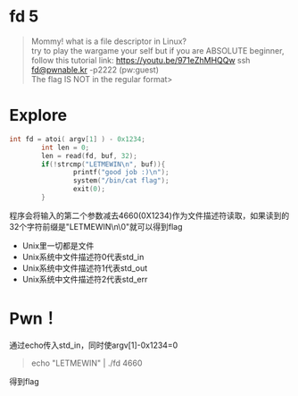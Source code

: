 # fd 5
>Mommy! what is a file descriptor in Linux?  
try to play the wargame your self but if you are ABSOLUTE beginner, follow this tutorial link: https://youtu.be/971eZhMHQQw
ssh fd@pwnable.kr -p2222 (pw:guest)  
The flag IS NOT in the regular format>

# Explore
```cpp
int fd = atoi( argv[1] ) - 0x1234;
        int len = 0;
        len = read(fd, buf, 32);
        if(!strcmp("LETMEWIN\n", buf)){
                printf("good job :)\n");
                system("/bin/cat flag");
                exit(0);
        }
```
程序会将输入的第二个参数减去4660(0X1234)作为文件描述符读取，如果读到的32个字符前缀是"LETMEWIN\n\0"就可以得到flag
- Unix里一切都是文件
- Unix系统中文件描述符0代表std_in
- Unix系统中文件描述符1代表std_out
- Unix系统中文件描述符2代表std_err

# Pwn！
通过echo传入std_in，同时使argv[1]-0x1234=0
>echo "LETMEWIN" | ./fd 4660

得到flag  
